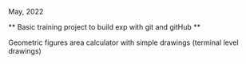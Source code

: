 May, 2022 

** Basic training project to build exp with git and gitHub **

Geometric figures area calculator with simple drawings (terminal level drawings)

